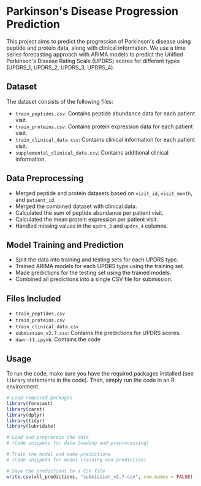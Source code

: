
# Parkinson's Disease Progression Prediction

This project aims to predict the progression of Parkinson's disease using peptide and protein data, along with clinical information. We use a time series forecasting approach with ARIMA models to predict the Unified Parkinson's Disease Rating Scale (UPDRS) scores for different types (UPDRS_1, UPDRS_2, UPDRS_3, UPDRS_4).

## Dataset

The dataset consists of the following files:

- `train_peptides.csv`: Contains peptide abundance data for each patient visit.
- `train_proteins.csv`: Contains protein expression data for each patient visit.
- `train_clinical_data.csv`: Contains clinical information for each patient visit.
- `supplemental_clinical_data.csv`: Contains additional clinical information.

## Data Preprocessing

- Merged peptide and protein datasets based on `visit_id`, `visit_month`, and `patient_id`.
- Merged the combined dataset with clinical data.
- Calculated the sum of peptide abundance per patient visit.
- Calculated the mean protein expression per patient visit.
- Handled missing values in the `updrs_3` and `updrs_4` columns.

## Model Training and Prediction

- Split the data into training and testing sets for each UPDRS type.
- Trained ARIMA models for each UPDRS type using the training set.
- Made predictions for the testing set using the trained models.
- Combined all predictions into a single CSV file for submission.

## Files Included

- `train_peptides.csv`
- `train_proteins.csv`
- `train_clinical_data.csv`
- `submission_v2.7.csv`: Contains the predictions for UPDRS scores.
- `dawr-t1.ipynb`: Contains the code

## Usage

To run the code, make sure you have the required packages installed (see `library` statements in the code). Then, simply run the code in an R environment.

```R
# Load required packages
library(forecast)
library(caret)
library(dplyr)
library(tidyr)
library(lubridate)

# Load and preprocess the data
# (Code snippets for data loading and preprocessing)

# Train the model and make predictions
# (Code snippets for model training and prediction)

# Save the predictions to a CSV file
write.csv(all_predictions, "submission_v2.7.csv", row.names = FALSE)
```


